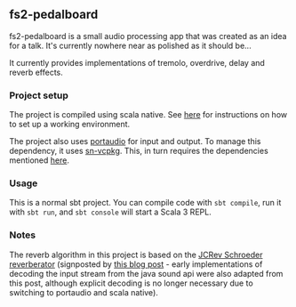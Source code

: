## fs2-pedalboard

fs2-pedalboard is a small audio processing app that was created as an idea for a talk. It's currently nowhere near as polished as it should be...

It currently provides implementations of tremolo, overdrive, delay and reverb effects.

### Project setup
The project is compiled using scala native. See [here](https://scala-native.org/en/latest/user/setup.html) for instructions on how to set up a working environment.

The project also uses [portaudio](https://www.portaudio.com/) for input and output. To manage this dependency, it uses [sn-vcpkg](https://github.com/indoorvivants/sn-vcpkg). This, in turn requires the dependencies mentioned [here](https://github.com/indoorvivants/sn-vcpkg?tab=readme-ov-file#docker-base-image).

### Usage

This is a normal sbt project. You can compile code with `sbt compile`, run it with `sbt run`, and `sbt console` will start a Scala 3 REPL.

### Notes
The reverb algorithm in this project is based on the [JCRev Schroeder reverberator](https://ccrma.stanford.edu/~jos/Reverb/A_Schroeder_Reverberator_called.html) (signposted by [this blog post](https://medium.com/the-seekers-project/coding-a-basic-reverb-algorithm-part-2-an-introduction-to-audio-programming-4db79dd4e325) - early implementations of decoding the input stream from the java sound api were also adapted from this post, although explicit decoding is no longer necessary due to switching to portaudio and scala native).
